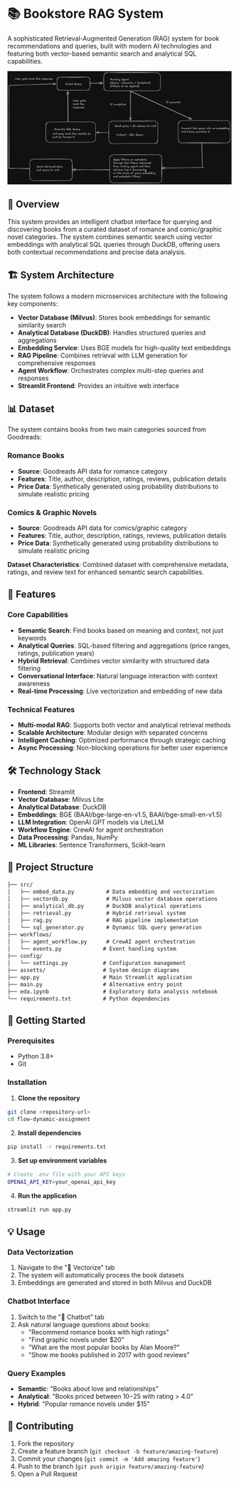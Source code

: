 # 📚 Bookstore RAG System

A sophisticated Retrieval-Augmented Generation (RAG) system for book recommendations and queries, built with modern AI technologies and featuring both vector-based semantic search and analytical SQL capabilities.

![System Design](assetts/Rag%20on%20BookStore%20Dark.png)

## 🎯 Overview

This system provides an intelligent chatbot interface for querying and discovering books from a curated dataset of romance and comic/graphic novel categories. The system combines semantic search using vector embeddings with analytical SQL queries through DuckDB, offering users both contextual recommendations and precise data analysis.

## 🏗️ System Architecture

The system follows a modern microservices architecture with the following key components:

- **Vector Database (Milvus)**: Stores book embeddings for semantic similarity search
- **Analytical Database (DuckDB)**: Handles structured queries and aggregations
- **Embedding Service**: Uses BGE models for high-quality text embeddings
- **RAG Pipeline**: Combines retrieval with LLM generation for comprehensive responses
- **Agent Workflow**: Orchestrates complex multi-step queries and responses
- **Streamlit Frontend**: Provides an intuitive web interface

## 📊 Dataset

The system contains books from two main categories sourced from Goodreads:

### Romance Books
- **Source**: Goodreads API data for romance category
- **Features**: Title, author, description, ratings, reviews, publication details
- **Price Data**: Synthetically generated using probability distributions to simulate realistic pricing

### Comics & Graphic Novels
- **Source**: Goodreads API data for comics/graphic category  
- **Features**: Title, author, description, ratings, reviews, publication details
- **Price Data**: Synthetically generated using probability distributions to simulate realistic pricing

**Dataset Characteristics**: Combined dataset with comprehensive metadata, ratings, and review text for enhanced semantic search capabilities.

## 🚀 Features

### Core Capabilities
- **Semantic Search**: Find books based on meaning and context, not just keywords
- **Analytical Queries**: SQL-based filtering and aggregations (price ranges, ratings, publication years)
- **Hybrid Retrieval**: Combines vector similarity with structured data filtering
- **Conversational Interface**: Natural language interaction with context awareness
- **Real-time Processing**: Live vectorization and embedding of new data

### Technical Features
- **Multi-modal RAG**: Supports both vector and analytical retrieval methods
- **Scalable Architecture**: Modular design with separated concerns
- **Intelligent Caching**: Optimized performance through strategic caching
- **Async Processing**: Non-blocking operations for better user experience

## 🛠️ Technology Stack

- **Frontend**: Streamlit
- **Vector Database**: Milvus Lite
- **Analytical Database**: DuckDB
- **Embeddings**: BGE (BAAI/bge-large-en-v1.5, BAAI/bge-small-en-v1.5)
- **LLM Integration**: OpenAI GPT models via LiteLLM
- **Workflow Engine**: CrewAI for agent orchestration
- **Data Processing**: Pandas, NumPy
- **ML Libraries**: Sentence Transformers, Scikit-learn

## 📁 Project Structure

```
├── src/
│   ├── embed_data.py          # Data embedding and vectorization
│   ├── vectordb.py            # Milvus vector database operations
│   ├── analytical_db.py       # DuckDB analytical operations
│   ├── retrieval.py           # Hybrid retrieval system
│   ├── rag.py                 # RAG pipeline implementation
│   └── sql_generator.py       # Dynamic SQL query generation
├── workflows/
│   ├── agent_workflow.py      # CrewAI agent orchestration
│   └── events.py             # Event handling system
├── config/
│   └── settings.py           # Configuration management
├── assetts/                  # System design diagrams
├── app.py                    # Main Streamlit application
├── main.py                   # Alternative entry point
├── eda.ipynb                 # Exploratory data analysis notebook
└── requirements.txt          # Python dependencies
```

## 🚀 Getting Started

### Prerequisites
- Python 3.8+
- Git

### Installation

1. **Clone the repository**
```bash
git clone <repository-url>
cd flow-dynamic-assignment
```

2. **Install dependencies**
```bash
pip install -r requirements.txt
```

3. **Set up environment variables**
```bash
# Create .env file with your API keys
OPENAI_API_KEY=your_openai_api_key
```

4. **Run the application**
```bash
streamlit run app.py
```

## 💡 Usage

### Data Vectorization
1. Navigate to the "🔄 Vectorize" tab
2. The system will automatically process the book datasets
3. Embeddings are generated and stored in both Milvus and DuckDB

### Chatbot Interface
1. Switch to the "💬 Chatbot" tab
2. Ask natural language questions about books:
   - "Recommend romance books with high ratings"
   - "Find graphic novels under $20"
   - "What are the most popular books by Alan Moore?"
   - "Show me books published in 2017 with good reviews"

### Query Examples
- **Semantic**: "Books about love and relationships"
- **Analytical**: "Books priced between $10-$25 with rating > 4.0"
- **Hybrid**: "Popular romance novels under $15"



## 🤝 Contributing

1. Fork the repository
2. Create a feature branch (`git checkout -b feature/amazing-feature`)
3. Commit your changes (`git commit -m 'Add amazing feature'`)
4. Push to the branch (`git push origin feature/amazing-feature`)
5. Open a Pull Request

